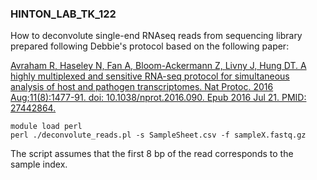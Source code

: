 ### HINTON_LAB_TK_122


How to deconvolute single-end RNAseq reads from sequencing library prepared following Debbie's protocol based on the following paper: 

[Avraham R, Haseley N, Fan A, Bloom-Ackermann Z, Livny J, Hung DT. A highly multiplexed and sensitive RNA-seq protocol for simultaneous analysis of host and pathogen transcriptomes. Nat Protoc. 2016 Aug;11(8):1477-91. doi: 10.1038/nprot.2016.090. Epub 2016 Jul 21. PMID: 27442864.](https://pubmed.ncbi.nlm.nih.gov/27442864/)

```
module load perl
perl ./deconvolute_reads.pl -s SampleSheet.csv -f sampleX.fastq.gz
```

The script assumes that the first 8 bp of the read corresponds to the sample index.

